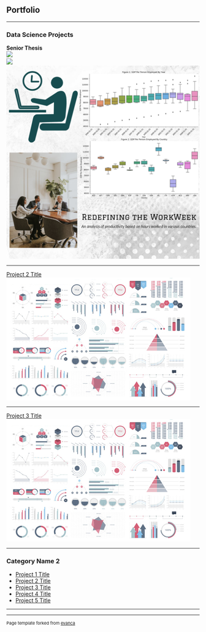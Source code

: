 ## Portfolio

---

### Data Science Projects 

<b> Senior Thesis </b>
<br>
[![](https://img.shields.io/badge/Thesis%20Final%20Draft-View%20PDF-informational)](https://github.com/rudydey13/portfolio/blob/020bcdda3c41904706898805584d82dd6c60baaf/pdf/Dey,%20Rudrajit.finaldraft.pdf)
<br>
[![](https://img.shields.io/badge/Jupyter%20Notebook-View%20HTML%20Preview-orange)](https://htmlpreview.github.io/?https://github.com/rudydey13/portfolio/blob/7ec3e1836eaa995214149bb02357fef417d00175/jupyter_html/SeniorThesisJupyterNotebook.html)
<img src="images/thesis_thumbnail.png?raw=true"/>

---
[Project 2 Title](/pdf/sample_presentation.pdf)
<img src="images/dummy_thumbnail.jpg?raw=true"/>

---
[Project 3 Title](http://example.com/)
<img src="images/dummy_thumbnail.jpg?raw=true"/>

---

### Category Name 2

- [Project 1 Title](http://example.com/)
- [Project 2 Title](http://example.com/)
- [Project 3 Title](http://example.com/)
- [Project 4 Title](http://example.com/)
- [Project 5 Title](http://example.com/)

---




---
<p style="font-size:11px">Page template forked from <a href="https://github.com/evanca/quick-portfolio">evanca</a></p>
<!-- Remove above link if you don't want to attibute -->
